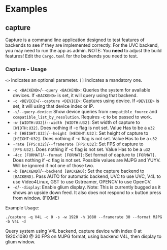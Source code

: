 # Examples 

## capture
Capture is a command line application designed to test features of backends to see if they are implemented correctly. 
For the UVC backend, you may need to run the app as admin. 
NOTE: You **need** to adjust the build features! Edit the `Cargo.toml` for the backends you need to test.

### Capture - Usage
`<>` indicates an optional parameter. `[]` indicates a mandatory one.
- `-q <BACKEND>`/`--query <BACKEND>`: Queries the system for available devices. If `<BACKEND>` is set, it will query using that backend.
- `-c <DEVICE>`/`--capture <DEVICE>`: Captures using device. If `<DEVICE>` is set, it will using that device index or IP.
- `-s`/`--query-device`: Show device queries from `compatible_fourcc` and `compatible_list_by_resolution`. Requires -c to be passed to work.
- `-w [WIDTH:U32]`/`--width [WIDTH:U32]`: Set width of capture to `[WIDTH:U32]`. Does nothing if -c flag is not set. Value Has to be a `u32`
- `-h [HEIGHT:U32]`/`--height [HEIGHT:U32]`: Set height of capture to `[HEIGHT:U32]`. Does nothing if -c flag is not set. Value Has to be a `u32`
- `-rate [FPS:U32]`/`--framerate [FPS:U32]`: Set FPS of capture to `[FPS:U32]`. Does nothing if -c flag is not set. Value Has to be a `u32`
- `-4cc [FORMAT]`/`--format [FORMAT]`: Set format of capture to `[FORMAT]`. Does nothing if -c flag is not set. Possible values are MJPG and YUYV. Will be ignored if not one of those two.
- `-b [BACKEND]`/`--backend [BACKEND]`: Set the capture backend to `[BACKEND]`. Pass AUTO for automatic backend, UVC to use UVC, V4L to use Video4Linux, GST to use Gstreamer, OPENCV to use OpenCV.
- `-d`/`--display`: Enable glium display. Note: This is currently bugged as it shows an upside down feed. It also does not respond to `x` button press from window. (FIXME)

Example Usage: 
```
./capture -q V4L -c 0 -s -w 1920 -h 1080 --framerate 30 --format MJPG -b V4L -d
```
Query system using V4L backend, capture device with index 0 at 1920x1080 @ 30 FPS on MJPG format, using backend V4L, then display to glium window. 
